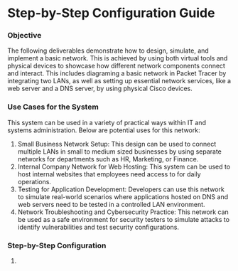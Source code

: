 # Step-by-Step Configuration Guide

### Objective 

The following deliverables demonstrate how to design, simulate, and implement a basic network. This is achieved by using both virtual tools and physical devices to showcase how different network components connect and interact. This includes diagraming a basic network in Packet Tracer by integrating two LANs, as well as setting up essential network services, like a web server and a DNS server, by using physical Cisco devices. 

### Use Cases for the System

This system can be used in a variety of practical ways within IT and systems administration. 
Below are potential uses for this network:
1. Small Business Network Setup: This design can be used to connect multiple LANs in small to medium sized businesses by using separate networks for departments such as HR, Marketing, or Finance.
2. Internal Company Network for Web Hosting: This system can be used to host internal websites that employees need access to for daily operations. 
3. Testing for Application Development: Developers can use this network to simulate real-world scenarios where applications hosted on DNS and web servers need to be tested in a controlled LAN environment. 
4. Network Troubleshooting and Cybersecurity Practice: This network can be used as a safe environment for security testers to simulate attacks to identify vulnerabilities and test security configurations.

### Step-by-Step Configuration 

1. 


